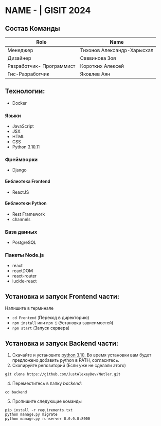 # NAME -  | GISIT 2024

## Состав Команды
|Role           |Name                       |
|---------------|---------------------------|
|Менеджер       |Тихонов Александр-Харысхал|
|Дизайнер       |Саввинова Зоя|
|Разработчик- Программист| Коротких Алексей |
|Гис-Разработчик| Яковлев Аян  |

## Технологии:
- Docker
### Языки
- JavaScript
- JSX
- HTML
- CSS
- Python 3.10.11
### Фреймворки
- Django
#### Библиотека Frontend
- ReactJS
#### Библиотеки Python
- Rest Framework
- channels
### База данных
- PostgreSQL
### Пакеты Node.js
- react
- reactDOM
- react-router
- lucide-react
## Установка и запуск Frontend части:
Напишите в терминале
- `cd Frontend` (Переход в директорию)
- `npm install` или `npm i` (Установка зависимостей)
- `npm start` (Запуск сервера)
## Установка и запуск Backend части:
1. Скачайте и установите [python 3.10](https://www.python.org/downloads/release/python-31011/). Во время установки вам будет предложено добавить python в PATH, согласитесь.
2. Скопируйте репозиторий (Если уже не сделали этого)
```
git clone https://github.com/JustAlexeyDev/Netler.git
```
4. Переместитесь в папку *backend*:
```
cd backend
```
5. Пропишите следующие команды
```
pip install -r requirements.txt
python manage.py migrate
python manage.py runserver 0.0.0.0:8000
```
